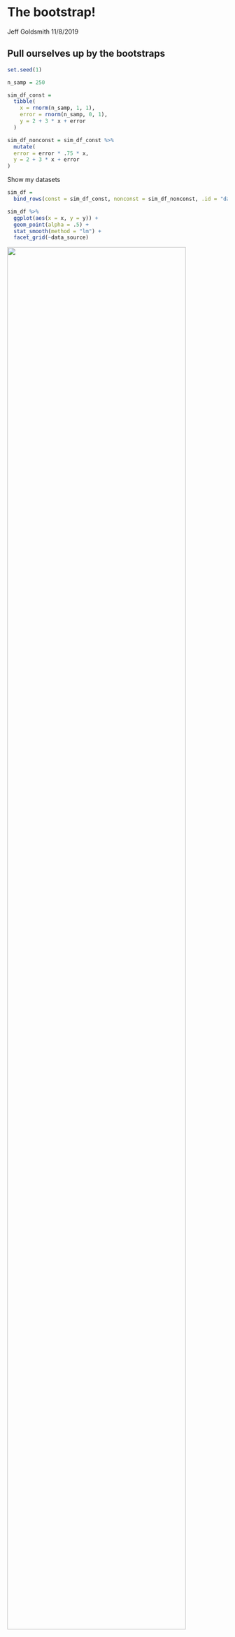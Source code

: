 The bootstrap\!
================
Jeff Goldsmith
11/8/2019

## Pull ourselves up by the bootstraps

``` r
set.seed(1)

n_samp = 250

sim_df_const = 
  tibble(
    x = rnorm(n_samp, 1, 1),
    error = rnorm(n_samp, 0, 1),
    y = 2 + 3 * x + error
  )

sim_df_nonconst = sim_df_const %>% 
  mutate(
  error = error * .75 * x,
  y = 2 + 3 * x + error
)
```

Show my datasets

``` r
sim_df = 
  bind_rows(const = sim_df_const, nonconst = sim_df_nonconst, .id = "data_source") 

sim_df %>% 
  ggplot(aes(x = x, y = y)) + 
  geom_point(alpha = .5) +
  stat_smooth(method = "lm") +
  facet_grid(~data_source) 
```

<img src="bootstrap_files/figure-gfm/unnamed-chunk-2-1.png" width="90%" />

Fit two models …

``` r
sim_df_const %>% 
  lm(y ~ x, data = .) %>% 
  broom::tidy()
```

    ## # A tibble: 2 x 5
    ##   term        estimate std.error statistic   p.value
    ##   <chr>          <dbl>     <dbl>     <dbl>     <dbl>
    ## 1 (Intercept)     1.98    0.0981      20.2 3.65e- 54
    ## 2 x               3.04    0.0699      43.5 3.84e-118

``` r
sim_df_nonconst %>% 
  lm(y ~ x, data = .) %>% 
  broom::tidy()
```

    ## # A tibble: 2 x 5
    ##   term        estimate std.error statistic   p.value
    ##   <chr>          <dbl>     <dbl>     <dbl>     <dbl>
    ## 1 (Intercept)     1.93    0.105       18.5 1.88e- 48
    ## 2 x               3.11    0.0747      41.7 5.76e-114

## how can i bootstrap

write a function to draw a bootstrap sample based on a dataframe.

``` r
boot_sample = function(df) {
  sample_frac(df, size = 1, replace = TRUE)
}
```

``` r
boot_sample(df = sim_df_nonconst) %>% 
  ggplot(aes(x = x, y = y)) + 
  geom_point(alpha = .5)
```

<img src="bootstrap_files/figure-gfm/unnamed-chunk-5-1.png" width="90%" />

Organize a dataframe …

``` r
boot_straps = 
  tibble(
    strap_num = 1:1000,
    strap_sample = rerun(1000, boot_sample(df = sim_df_nonconst))
  )
```

Do some kind of analysis….

``` r
bootstrap_results = 
  boot_straps %>% 
  mutate(
    models = map(strap_sample, ~lm(y ~ x, data = .x)),
    results = map(models, broom::tidy)
  ) %>% 
  select(-strap_sample, -models) %>% 
  unnest(results)
```

summarize these results

``` r
bootstrap_results %>% 
  group_by(term) %>% 
  summarize(se = sd(estimate))
```

    ## # A tibble: 2 x 2
    ##   term            se
    ##   <chr>        <dbl>
    ## 1 (Intercept) 0.0747
    ## 2 x           0.101

## Try the modelr package

``` r
boot_straps = 
  sim_df_nonconst %>% 
  modelr::bootstrap(1000)
```

COPY AND PASTE\!\!\!

``` r
sim_df_nonconst %>% 
  modelr::bootstrap(n = 1000) %>% 
  mutate(
    models = map(strap, ~lm(y ~ x, data = .x) ),
    results = map(models, broom::tidy)) %>% 
  select(-strap, -models) %>% 
  unnest(results) %>% 
  group_by(term) %>% 
  summarize(boot_se = sd(estimate))
```

    ## # A tibble: 2 x 2
    ##   term        boot_se
    ##   <chr>         <dbl>
    ## 1 (Intercept)  0.0790
    ## 2 x            0.104

## What if your assumptions aren’t wrong?

``` r
sim_df_const %>% 
  lm(y ~ x, data = .) %>% 
  broom::tidy()
```

    ## # A tibble: 2 x 5
    ##   term        estimate std.error statistic   p.value
    ##   <chr>          <dbl>     <dbl>     <dbl>     <dbl>
    ## 1 (Intercept)     1.98    0.0981      20.2 3.65e- 54
    ## 2 x               3.04    0.0699      43.5 3.84e-118

``` r
sim_df_const %>% 
  modelr::bootstrap(n = 1000) %>% 
  mutate(
    models = map(strap, ~lm(y ~ x, data = .x) ),
    results = map(models, broom::tidy)) %>% 
  select(-strap, -models) %>% 
  unnest(results) %>% 
  group_by(term) %>% 
  summarize(boot_se = sd(estimate))
```

    ## # A tibble: 2 x 2
    ##   term        boot_se
    ##   <chr>         <dbl>
    ## 1 (Intercept)  0.101 
    ## 2 x            0.0737

## Revisit Airbnb

``` r
data("nyc_airbnb")

nyc_airbnb = 
  nyc_airbnb %>% 
  mutate(stars = review_scores_location / 2) %>% 
  rename(
    boro = neighbourhood_group,
    neighborhood = neighbourhood) %>% 
  filter(boro != "Staten Island") %>% 
  select(price, stars, boro, neighborhood, room_type)
```

``` r
nyc_airbnb %>% 
  ggplot(aes(x = stars, y = price)) +
  geom_point()
```

<img src="bootstrap_files/figure-gfm/unnamed-chunk-13-1.png" width="90%" />

Re-use the stuff I just did …

``` r
airbnb_results = 
  nyc_airbnb %>%
  filter(boro == "Manhattan") %>% 
  modelr::bootstrap(n = 1000) %>% 
  mutate(
    models = map(strap, ~lm(price ~ stars, data = .x) ),
    results = map(models, broom::tidy)) %>% 
  select(results) %>% 
  unnest(results)
```

Make a plot of the `stars` distribution.

``` r
airbnb_results %>% 
  filter(term == "stars") %>% 
  ggplot(aes(x = estimate)) + 
  geom_density()
```

<img src="bootstrap_files/figure-gfm/unnamed-chunk-15-1.png" width="90%" />
